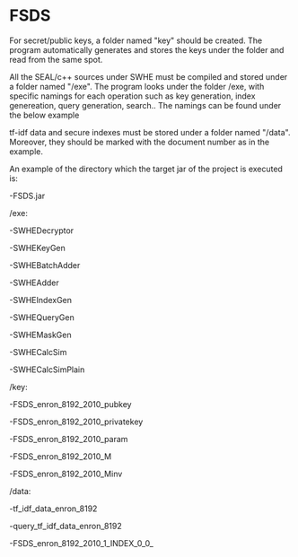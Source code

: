 # FSDS

For secret/public keys, a folder named "key" should be created. The program automatically generates and stores the keys under the folder and read from the same spot. 

All the SEAL/c++ sources under SWHE must be compiled and stored under a folder named "/exe". The program looks under the folder /exe, with specific namings for each operation such as key generation, index genereation, query generation, search.. The namings can be found under the below example

tf-idf data and secure indexes must be stored under a folder named "/data". Moreover, they should be marked with the document number as in the example. 



An example of the directory which the target jar of the project is executed is:
  
  
  -FSDS.jar
 
 /exe:
   
   -SWHEDecryptor
   
   -SWHEKeyGen
   
   -SWHEBatchAdder
   
   -SWHEAdder
   
   -SWHEIndexGen
   
   -SWHEQueryGen
   
   -SWHEMaskGen
   
   -SWHECalcSim
   
   -SWHECalcSimPlain
  
  /key:
   
   -FSDS_enron_8192_2010_pubkey
   
   -FSDS_enron_8192_2010_privatekey
   
   -FSDS_enron_8192_2010_param
   
   -FSDS_enron_8192_2010_M
   
   -FSDS_enron_8192_2010_Minv
  
  /data:
   
   -tf_idf_data_enron_8192
   
   -query_tf_idf_data_enron_8192
   
   -FSDS_enron_8192_2010_1_INDEX_0_0_

